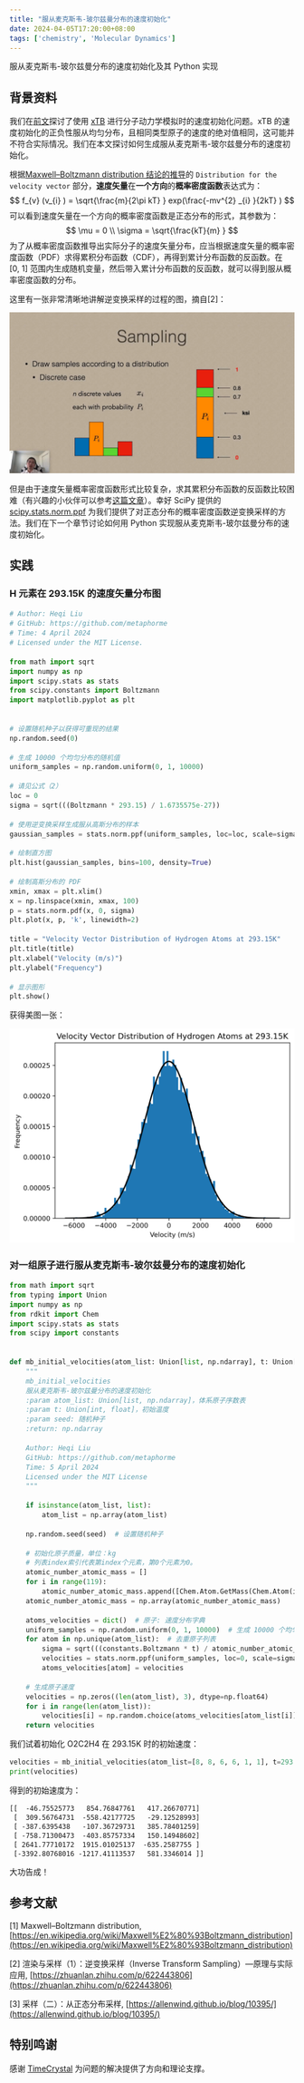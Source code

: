 ```yaml
---
title: "服从麦克斯韦-玻尔兹曼分布的速度初始化"
date: 2024-04-05T17:20:00+08:00
tags: ['chemistry', 'Molecular Dynamics']
---
```


服从麦克斯韦-玻尔兹曼分布的速度初始化及其 Python 实现

<!--more-->

## 背景资料

我们在[前文](https://diazepam.cc/post/xtb-initial-velocities)探讨了使用 [xTB](https://github.com/grimme-lab/xtb) 进行分子动力学模拟时的速度初始化问题。xTB 的速度初始化的正负性服从均匀分布，且相同类型原子的速度的绝对值相同，这可能并不符合实际情况。我们在本文探讨如何生成服从麦克斯韦-玻尔兹曼分布的速度初始化。

根据[Maxwell–Boltzmann distribution 结论的推导](https://en.wikipedia.org/wiki/Maxwell%E2%80%93Boltzmann_distribution)的 `Distribution for the velocity vector` 部分，**速度矢量**在**一个方向**的**概率密度函数**表达式为：
$$
f_{v} (v_{i} ) = \sqrt{\frac{m}{2\pi kT} } exp(\frac{-mv^{2} _{i} }{2kT} )
$$
可以看到速度矢量在一个方向的概率密度函数是正态分布的形式，其参数为：
$$
\mu = 0 \\
\sigma = \sqrt{\frac{kT}{m} }
$$
为了从概率密度函数推导出实际分子的速度矢量分布，应当根据速度矢量的概率密度函数（PDF）求得累积分布函数（CDF），再得到累计分布函数的反函数。在 [0, 1] 范围内生成随机变量，然后带入累计分布函数的反函数，就可以得到服从概率密度函数的分布。

这里有一张非常清晰地讲解逆变换采样的过程的图，摘自[2]：

![](inverse-transform-sampling.png)

但是由于速度矢量概率密度函数形式比较复杂，求其累积分布函数的反函数比较困难（有兴趣的小伙伴可以参考[这篇文章](https://allenwind.github.io/blog/10395/)）。幸好 SciPy 提供的 [scipy.stats.norm.ppf](https://docs.scipy.org/doc/scipy/reference/generated/scipy.stats.norm.html) 为我们提供了对正态分布的概率密度函数逆变换采样的方法。我们在下一个章节讨论如何用 Python 实现服从麦克斯韦-玻尔兹曼分布的速度初始化。

## 实践

### H 元素在 293.15K 的速度矢量分布图

```python
# Author: Heqi Liu
# GitHub: https://github.com/metaphorme
# Time: 4 April 2024
# Licensed under the MIT License.

from math import sqrt
import numpy as np
import scipy.stats as stats
from scipy.constants import Boltzmann
import matplotlib.pyplot as plt


# 设置随机种子以获得可重现的结果
np.random.seed(0)

# 生成 10000 个均匀分布的随机值
uniform_samples = np.random.uniform(0, 1, 10000)

# 请见公式（2）
loc = 0
sigma = sqrt(((Boltzmann * 293.15) / 1.6735575e-27))

# 使用逆变换采样生成服从高斯分布的样本
gaussian_samples = stats.norm.ppf(uniform_samples, loc=loc, scale=sigma)

# 绘制直方图
plt.hist(gaussian_samples, bins=100, density=True)

# 绘制高斯分布的 PDF
xmin, xmax = plt.xlim()
x = np.linspace(xmin, xmax, 100)
p = stats.norm.pdf(x, 0, sigma)
plt.plot(x, p, 'k', linewidth=2)

title = "Velocity Vector Distribution of Hydrogen Atoms at 293.15K"
plt.title(title)
plt.xlabel("Velocity (m/s)")
plt.ylabel("Frequency")

# 显示图形
plt.show()
```

获得美图一张：

![](meitu.png)

### 对一组原子进行服从麦克斯韦-玻尔兹曼分布的速度初始化

```python
from math import sqrt
from typing import Union
import numpy as np
from rdkit import Chem
import scipy.stats as stats
from scipy import constants


def mb_initial_velocities(atom_list: Union[list, np.ndarray], t: Union[int, float], seed=None) -> np.ndarray:
    """
    mb_initial_velocities
    服从麦克斯韦-玻尔兹曼分布的速度初始化
    :param atom_list: Union[list, np.ndarray]，体系原子序数表
    :param t: Union[int, float]，初始温度
    :param seed: 随机种子
    :return: np.ndarray

    Author: Heqi Liu
    GitHub: https://github.com/metaphorme
    Time: 5 April 2024
    Licensed under the MIT License
    """

    if isinstance(atom_list, list):
        atom_list = np.array(atom_list)

    np.random.seed(seed)  # 设置随机种子

    # 初始化原子质量，单位：kg
    # 列表index索引代表第index个元素，第0个元素为0。
    atomic_number_atomic_mass = []
    for i in range(119):
        atomic_number_atomic_mass.append([Chem.Atom.GetMass(Chem.Atom(i)) * constants.physical_constants["atomic mass constant"][0]])
    atomic_number_atomic_mass = np.array(atomic_number_atomic_mass)

    atoms_velocities = dict()  # 原子: 速度分布字典
    uniform_samples = np.random.uniform(0, 1, 10000)  # 生成 10000 个均匀分布的随机值
    for atom in np.unique(atom_list):  # 去重原子列表
        sigma = sqrt(((constants.Boltzmann * t) / atomic_number_atomic_mass[atom].item()))
        velocities = stats.norm.ppf(uniform_samples, loc=0, scale=sigma)  # 使用逆变换采样生成服从高斯分布的速度
        atoms_velocities[atom] = velocities

    # 生成原子速度
    velocities = np.zeros((len(atom_list), 3), dtype=np.float64)
    for i in range(len(atom_list)):
        velocities[i] = np.random.choice(atoms_velocities[atom_list[i]], size=3, replace=True)  # 独立地抽取三个值作为速度矢量
    return velocities
```

我们试着初始化 O2C2H4 在 293.15K 时的初始速度：

```python
velocities = mb_initial_velocities(atom_list=[8, 8, 6, 6, 1, 1], t=293.15, seed=0)
print(velocities)
```

得到的初始速度为：

```
[[  -46.75525773   854.76847761   417.26670771]
 [  309.56764731  -558.42177725   -29.12528993]
 [ -387.6395438   -107.36729731   385.78401259]
 [ -758.71300473  -403.85757334   150.14948602]
 [ 2641.77710172  1915.01025137  -635.2587755 ]
 [-3392.80768016 -1217.41113537   581.3346014 ]]
```

大功告成！

## 参考文献

[1] Maxwell–Boltzmann distribution, [https://en.wikipedia.org/wiki/Maxwell%E2%80%93Boltzmann_distribution](https://en.wikipedia.org/wiki/Maxwell%E2%80%93Boltzmann_distribution)

[2] 渲染与采样（1）：逆变换采样（Inverse Transform Sampling）—原理与实际应用, [https://zhuanlan.zhihu.com/p/622443806](https://zhuanlan.zhihu.com/p/622443806)

[3] 采样（二）：从正态分布采样, [https://allenwind.github.io/blog/10395/](https://allenwind.github.io/blog/10395/)

## 特别鸣谢

感谢 [TimeCrystal](https://github.com/ytawm) 为问题的解决提供了方向和理论支撑。
